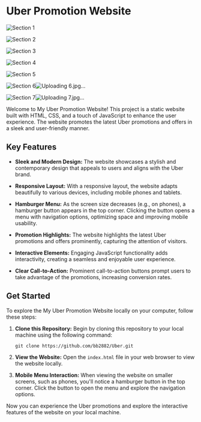 # Uber Promotion Website

![Section 1](https://github.com/bb2882/Uber/assets/70382872/0e503b33-9add-4803-8194-9d85b0bd29da)

![Section 2](https://github.com/bb2882/Uber/assets/70382872/a38fd643-4147-4ef4-a2e0-a2322bfa4087)

![Section 3](https://github.com/bb2882/Uber/assets/70382872/ff94a10c-c658-48f8-8d3e-896cc7ef6bca)

![Section 4](https://github.com/bb2882/Uber/assets/70382872/43a10193-d5dc-4ac6-9e56-433f70710bab)

![Section 5](https://github.com/bb2882/Uber/assets/70382872/a62bffef-3850-41d3-aeb2-c2c833dc993c)

![Section 6](https://github.com/bb2882/wordpress/assets/70382872/ddfc023b-00c1-4917-9f92-954698ef7f41)![Uploading 6.jpg…]()

![Section 7](https://github.com/bb2882/wordpress/assets/70382872/9bb5a149-39c0-4624-b31d-13da014a706c)![Uploading 7.jpg…]()

Welcome to My Uber Promotion Website! This project is a static website built with HTML, CSS, and a touch of JavaScript to enhance the user experience. The website promotes the latest Uber promotions and offers in a sleek and user-friendly manner.

## Key Features

- **Sleek and Modern Design:** The website showcases a stylish and contemporary design that appeals to users and aligns with the Uber brand.

- **Responsive Layout:** With a responsive layout, the website adapts beautifully to various devices, including mobile phones and tablets.

- **Hamburger Menu:** As the screen size decreases (e.g., on phones), a hamburger button appears in the top corner. Clicking the button opens a menu with navigation options, optimizing space and improving mobile usability.

- **Promotion Highlights:** The website highlights the latest Uber promotions and offers prominently, capturing the attention of visitors.

- **Interactive Elements:** Engaging JavaScript functionality adds interactivity, creating a seamless and enjoyable user experience.

- **Clear Call-to-Action:** Prominent call-to-action buttons prompt users to take advantage of the promotions, increasing conversion rates.

## Get Started

To explore the My Uber Promotion Website locally on your computer, follow these steps:

1. **Clone this Repository:** Begin by cloning this repository to your local machine using the following command:

   ```
   git clone https://github.com/bb2882/Uber.git
   ```

2. **View the Website:** Open the `index.html` file in your web browser to view the website locally.

3. **Mobile Menu Interaction:** When viewing the website on smaller screens, such as phones, you'll notice a hamburger button in the top corner. Click the button to open the menu and explore the navigation options.

Now you can experience the Uber promotions and explore the interactive features of the website on your local machine.

